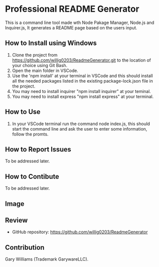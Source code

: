 # Professional README Generator

This is a command line tool made wth Node Pakage Manager, Node.js and Inquirer.js, It generates a README page based on the users input.

## How to Install using Windows
1) Clone the project from https://github.com/willig0203/ReadmeGenerator.git to the location of your choice using Git Bash.
2) Open the main folder in VSCode.
3) Use the 'npm install' at your terminal in VSCode and this should install all the needed packages listed in the existing package-lock.json file in the project. 
4) You may need to install inquirer "npm install inquirer" at your teminal.
5) You may need to install express "npm install express" at your terminal.

## How to Use 
1) In your VSCode terminal run the command node index.js, this should start the command line and ask the user to enter some information, follow the promts.

## How to Report Issues
To be addressed later.

## How to Contibute
To be addressed later.

## Image

<!-- ![Screenshot of main application](./images/Screenshot.jpg) -->

## Review

* GitHub repository: https://github.com/willig0203/ReadmeGenerator

## Contribution

Gary Williams (Trademark GarywareLLC).